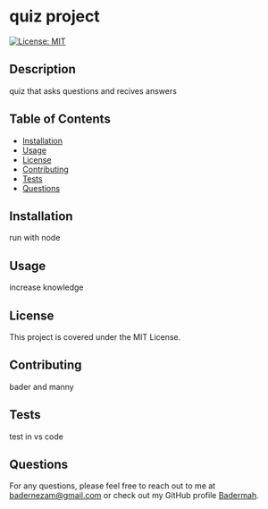 # quiz project

[![License: MIT](https://img.shields.io/badge/License-MIT-yellow.svg)](https://opensource.org/licenses/MIT)

## Description

quiz that asks questions and recives answers

## Table of Contents

- [Installation](#installation)
- [Usage](#usage)
- [License](#license)
- [Contributing](#contributing)
- [Tests](#tests)
- [Questions](#questions)

## Installation

run with node

## Usage

increase knowledge

## License

This project is covered under the MIT License.

## Contributing

bader and manny

## Tests

test in vs code

## Questions

For any questions, please feel free to reach out to me at badernezam@gmail.com or check out my GitHub profile [Badermah](https://github.com/Badermah).
